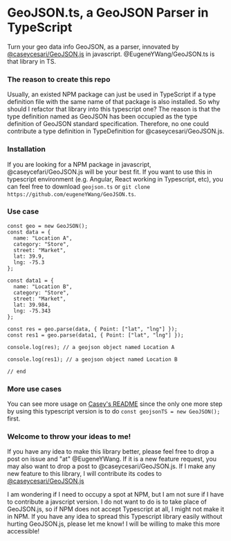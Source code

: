 # GeoJSON.ts, a GeoJSON Parser in TypeScript

Turn your geo data info GeoJSON, as a parser, innovated by [@caseycesari/GeoJSON.js](https://github.com/caseycesari/GeoJSON.js) in javascript. @EugeneYWang/GeoJSON.ts is that library in TS.

### The reason to create this repo

Usually, an existed NPM package can just be used in TypeScript if a type definition file with the same name of that package is also installed. So why should I refactor that library into this typescript one? The reason is that the type definition named as GeoJSON has been occupied as the type definition of GeoJSON standard specification. Therefore, no one could contribute a type definition in TypeDefinition for @caseycesari/GeoJSON.js.

### Installation

If you are looking for a NPM package in javascript, @caseycefari/GeoJSON.js will be your best fit. If you want to use this in typescript environment (e.g. Angular, React working in Typescript, etc), you can feel free to download `geojson.ts` or `git clone https://github.com/eugeneYWang/GeoJSON.ts`. 

### Use case

```
const geo = new GeoJSON();
const data = {
  name: "Location A",
  category: "Store",
  street: "Market",
  lat: 39.9,
  lng: -75.3
};

const data1 = {
  name: "Location B",
  category: "Store",
  street: "Market",
  lat: 39.984,
  lng: -75.343
};

const res = geo.parse(data, { Point: ["lat", "lng"] });
const res1 = geo.parse(data1, { Point: ["lat", "lng"] });

console.log(res); // a geojson object named Location A

console.log(res1); // a geojson object named Location B

// end
```

### More use cases

You can see more usage on [Casey's README](https://github.com/caseycesari/GeoJSON.js/blob/master/README.md) since the only one more step by using this typescript version is to do `const geojsonTS = new GeoJSON();` first. 

### Welcome to throw your ideas to me!

If you have any idea to make this library better, please feel free to drop a post on issue and "at" @EugeneYWang. If it is a new feature request, you may also want to drop a post to @caseycesari/GeoJSON.js. If I make any new feature to this library, I will contribute its codes to [@caseycesari/GeoJSON.js](https://github.com/caseycesari/GeoJSON.js)

I am wondering if I need to occupy a spot at NPM, but I am not sure if I have to contribute a javscript version. I do not want to do is to take place of GeoJSON.js, so if NPM does not accept Typescript at all, I might not make it in NPM. If you have any idea to spread this Typescript library easily without hurting GeoJSON.js, please let me know! I will be willing to make this more accessible! 